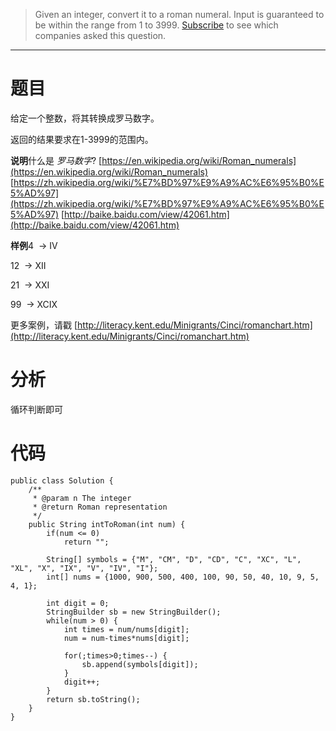 > Given an integer, convert it to a roman numeral.
Input is guaranteed to be within the range from 1 to 3999.
[Subscribe](https://leetcode.com/subscribe/) to see which companies asked this question.
***
# 题目
给定一个整数，将其转换成罗马数字。

返回的结果要求在1-3999的范围内。

**说明**什么是 *罗马数字*?
[https://en.wikipedia.org/wiki/Roman_numerals](https://en.wikipedia.org/wiki/Roman_numerals)
[https://zh.wikipedia.org/wiki/%E7%BD%97%E9%A9%AC%E6%95%B0%E5%AD%97](https://zh.wikipedia.org/wiki/%E7%BD%97%E9%A9%AC%E6%95%B0%E5%AD%97)
[http://baike.baidu.com/view/42061.htm](http://baike.baidu.com/view/42061.htm)

**样例**4
 -> IV

12
 -> XII

21
 -> XXI

99
 -> XCIX

更多案例，请戳 [http://literacy.kent.edu/Minigrants/Cinci/romanchart.htm](http://literacy.kent.edu/Minigrants/Cinci/romanchart.htm)


# 分析
循环判断即可

# 代码
```
public class Solution {
    /**
     * @param n The integer
     * @return Roman representation
     */
    public String intToRoman(int num) {
        if(num <= 0)
        	return "";
        
        String[] symbols = {"M", "CM", "D", "CD", "C", "XC", "L", "XL", "X", "IX", "V", "IV", "I"};
        int[] nums = {1000, 900, 500, 400, 100, 90, 50, 40, 10, 9, 5, 4, 1};
        
        int digit = 0;
        StringBuilder sb = new StringBuilder();
        while(num > 0) {
        	int times = num/nums[digit];
        	num = num-times*nums[digit];
        	
        	for(;times>0;times--) {
        		sb.append(symbols[digit]);
        	}
        	digit++;
        }
        return sb.toString();
    }
}
```
